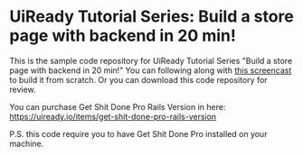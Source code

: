# UiReady Tutorial Series: Build a store page with backend in 20 min!

This is the sample code repository for UiReady Tutorial Series "Build a store page with backend in 20 min!"
You can following along with [this screencast](https://www.youtube.com/watch?v=YbDO38t0zhY) to build it from scratch. Or you can download this code repository for review.

You can purchase Get Shit Done Pro Rails Version in here:
https://uiready.io/items/get-shit-done-pro-rails-version

P.S. this code require you to have Get Shit Done Pro installed on your machine.
